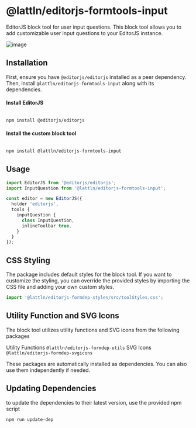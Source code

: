 # @lattln/editorjs-formtools-input

EditorJS block tool for user input questions. This block tool allows you to add customizable user input questions to your EditorJS instance.


![image](https://github.com/lattln/editorjs-formtools-input/assets/56560260/81fec7f3-3207-48bf-a0c3-b0131d4b6910)



## Installation

First, ensure you have `@editorjs/editorjs` installed as a peer dependency. Then, install `@lattln/editorjs-formtools-input` along with its dependencies.


#### Install EditorJS
```bash

npm install @editorjs/editorjs
```
#### Install the custom block tool
``` bash

npm install @lattln/editorjs-formtools-input
```

## Usage

```js
import EditorJS from '@editorjs/editorjs';
import InputQuestion from '@lattln/editorjs-formtools-input';

const editor = new EditorJS({
  holder 'editorjs',
  tools {
    inputQuestion {
      class InputQuestion,
      inlineToolbar true,
    }
  }
});
```


## CSS Styling
The package includes default styles for the block tool. If you want to customize the styling, you can override the provided styles by importing the CSS file and adding your own custom styles.
```js
import '@lattln/editorjs-formdep-styles/src/toolStyles.css';
```

## Utility Function and SVG Icons
The block tool utilizes utility functions and SVG icons from the following packages

 Utility Functions `@lattln/editorjs-formdep-utils`
 SVG Icons `@lattln/editorjs-formdep-svgicons`
  
These packages are automatically installed as dependencies. You can also use them independently if needed.


## Updating Dependencies
to update the dependencies to their latest version, use the provided npm script
``` bash
npm run update-dep
```





